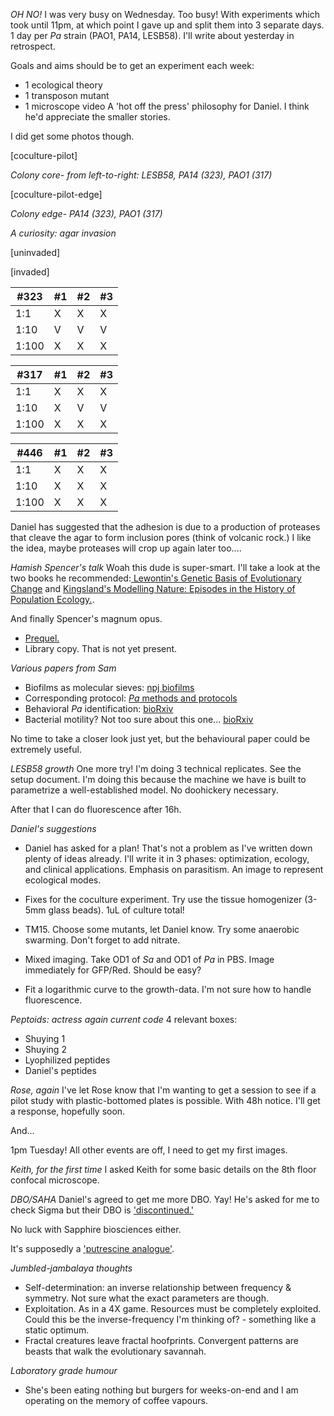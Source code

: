 *OH NO!*
I was very busy on Wednesday. Too busy! With experiments which took until 11pm, at which point I gave up and split them into 3 separate days. 1 day per *Pa* strain (PAO1, PA14, LESB58). I'll write about yesterday in retrospect.

Goals and aims should be to get an experiment each week:
- 1 ecological theory
- 1 transposon mutant
- 1 microscope video
A 'hot off the press' philosophy for Daniel. I think he'd appreciate the smaller stories.

I did get some photos though.

[coculture-pilot]

*Colony core- from left-to-right: LESB58, PA14 (323), PAO1 (317)*

[coculture-pilot-edge]

*Colony edge- PA14 (323), PAO1 (317)*

*A curiosity: agar invasion*

[uninvaded]

[invaded]

| #323  | #1  | #2  | #3  |
| ----- | --- | --- | --- |
| 1:1   | X   | X   | X   |
| 1:10  | V   | V   | V   |
| 1:100 | X   | X   | X   |

| #317  | #1  | #2  | #3  |
| ----- | --- | --- | --- |
| 1:1   | X   | X   | X   |
| 1:10  | X   | V   | V   |
| 1:100 | X   | X   | X   |

| #446  | #1  | #2  | #3  |
| ----- | --- | --- | --- |
| 1:1   | X   | X   | X   |
| 1:10  | X   | X   | X   |
| 1:100 | X   | X   | X   |


Daniel has suggested that the adhesion is due to a production of proteases that cleave the agar to form inclusion pores (think of volcanic rock.) I like the idea, maybe proteases will crop up again later too....

*Hamish Spencer's talk*
Woah this dude is super-smart. I'll take a look at the two books he recommended:[ Lewontin's Genetic Basis of Evolutionary Change](https://otago.primo.exlibrisgroup.com/discovery/fulldisplay?docid=alma995290701891&context=L&vid=64OTAGO_INST:OTAGOUNIVERSITY&lang=en&search_scope=all&adaptor=Local%20Search%20Engine&tab=all&query=any,contains,genetic%20basis%20of%20evolutionary%20change&offset=0) and [Kingsland's Modelling Nature: Episodes in the History of Population Ecology.](https://otago.primo.exlibrisgroup.com/discovery/fulldisplay?docid=alma9953233301891&context=L&vid=64OTAGO_INST:OTAGOUNIVERSITY&lang=en&search_scope=all&adaptor=Local%20Search%20Engine&tab=all&query=any,contains,modeling%20nature:%20episodes%20in%20the%20history%20of%20population%20ecology&offset=0).

And finally Spencer's magnum opus.
- [Prequel.](https://www.journals.uchicago.edu/doi/full/10.1086/711803)
- Library copy. That is not yet present.

*Various papers from Sam*
- Biofilms as molecular sieves: [npj biofilms](https://www.nature.com/articles/s41522-019-0107-4)
- Corresponding protocol: [*Pa* methods and protocols](https://link.springer.com/protocol/10.1007/978-1-0716-3473-8_11#DOI)
- Behavioral *Pa* identification: [bioRxiv](https://www.biorxiv.org/content/10.1101/2024.10.15.618380v3)
- Bacterial motility? Not too sure about this one... [bioRxiv](https://www.biorxiv.org/content/10.1101/2024.09.29.615714v3)

No time to take a closer look just yet, but the behavioural paper could be extremely useful.

*LESB58 growth*
One more try! I'm doing 3 technical replicates. See the setup document. I'm doing this because the machine we have is built to parametrize a well-established model. No doohickery necessary.

After that I can do fluorescence after 16h.

*Daniel's suggestions*

- Daniel has asked for a plan! That's not a problem as I've written down plenty of ideas already. I'll write it in 3 phases: optimization, ecology, and clinical applications. Emphasis on parasitism. An image to represent ecological modes.

- Fixes for the coculture experiment. Try use the tissue homogenizer (3-5mm glass beads). 1uL of culture total!

- TM15. Choose some mutants, let Daniel know. Try some anaerobic swarming. Don't forget to add nitrate.

- Mixed imaging. Take OD1 of *Sa* and OD1 of *Pa* in PBS. Image immediately for GFP/Red. Should be easy?

- Fit a logarithmic curve to the growth-data. I'm not sure how to handle fluorescence.

*Peptoids: actress again current code*
4 relevant boxes:
- Shuying 1
- Shuying 2
- Lyophilized peptides
- Daniel's peptides

*Rose, again*
I've let Rose know that I'm wanting to get a session to see if a pilot study with plastic-bottomed plates is possible. With 48h notice. I'll get a response, hopefully soon.

And...

1pm Tuesday! All other events are off, I need to get my first images.

*Keith, for the first time*
I asked Keith for some basic details on the 8th floor confocal microscope.

*DBO/SAHA*
Daniel's agreed to get me more DBO. Yay! He's asked for me to check Sigma but their DBO is ['discontinued.'](https://www.sigmaaldrich.com/NZ/en/product/aldrich/199338?srsltid=AfmBOooNc09HH8MP0H_y9bEiJ-M9MG0StZCIsSqU4QlpOkjsbeyp6dCQ)

No luck with Sapphire biosciences either.

It's supposedly a ['putrescine analogue'](https://pubchem.ncbi.nlm.nih.gov/compound/1_4-Diamino-2-butanone-dihydrochloride#section=Chemical-Disease-Co-Occurrences-in-Literature).

*Jumbled-jambalaya thoughts*
- Self-determination: an inverse relationship between frequency & symmetry. Not sure what the exact parameters are though.
- Exploitation. As in a 4X game. Resources must be completely exploited. Could this be the inverse-frequency I'm thinking of? - something like a static optimum.
- Fractal creatures leave fractal hoofprints. Convergent patterns are beasts that walk the evolutionary savannah.

*Laboratory grade humour*
- She's been eating nothing but burgers for weeks-on-end and I am operating on the memory of coffee vapours.

